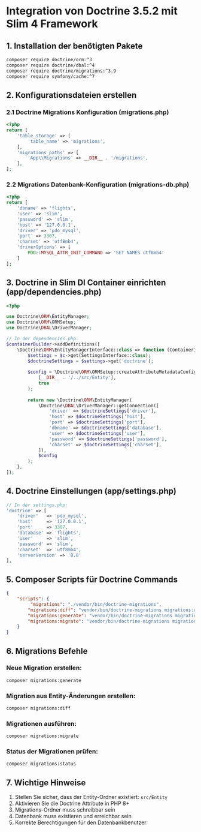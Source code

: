 # Integration von Doctrine 3.5.2 mit Slim 4 Framework

## 1. Installation der benötigten Pakete

```bash
composer require doctrine/orm:^3
composer require doctrine/dbal:^4
composer require doctrine/migrations:^3.9
composer require symfony/cache:^7
```

## 2. Konfigurationsdateien erstellen

### 2.1 Doctrine Migrations Konfiguration (migrations.php)
```php
<?php
return [
    'table_storage' => [
        'table_name' => 'migrations',
    ],
    'migrations_paths' => [
        'App\\Migrations' => __DIR__ . '/migrations',
    ],
];
```

### 2.2 Migrations Datenbank-Konfiguration (migrations-db.php)
```php
<?php
return [
    'dbname' => 'flights',
    'user' => 'slim',
    'password' => 'slim',
    'host' => '127.0.0.1',
    'driver' => 'pdo_mysql',
    'port' => 3307,
    'charset' => 'utf8mb4',
    'driverOptions' => [
        PDO::MYSQL_ATTR_INIT_COMMAND => 'SET NAMES utf8mb4'
    ]
];
```

## 3. Doctrine in Slim DI Container einrichten (app/dependencies.php)

```php
<?php

use Doctrine\ORM\EntityManager;
use Doctrine\ORM\ORMSetup;
use Doctrine\DBAL\DriverManager;

// In der dependencies.php:
$containerBuilder->addDefinitions([
    \Doctrine\ORM\EntityManagerInterface::class => function (ContainerInterface $c) {
        $settings = $c->get(SettingsInterface::class);
        $doctrineSettings = $settings->get('doctrine');
        
        $config = \Doctrine\ORM\ORMSetup::createAttributeMetadataConfiguration(
            [__DIR__ . '/../src/Entity'],
            true
        );
        
        return new \Doctrine\ORM\EntityManager(
            \Doctrine\DBAL\DriverManager::getConnection([
                'driver' => $doctrineSettings['driver'],
                'host' => $doctrineSettings['host'],
                'port' => $doctrineSettings['port'],
                'dbname' => $doctrineSettings['database'],
                'user' => $doctrineSettings['user'],
                'password' => $doctrineSettings['password'],
                'charset' => $doctrineSettings['charset'],
            ]),
            $config
        );
    },
]);
```

## 4. Doctrine Einstellungen (app/settings.php)

```php
// In der settings.php:
'doctrine' => [
    'driver'   => 'pdo_mysql',
    'host'     => '127.0.0.1',
    'port'     => 3307,
    'database' => 'flights',
    'user'     => 'slim',
    'password' => 'slim',
    'charset'  => 'utf8mb4',
    'serverVersion' => '8.0'
],
```

## 5. Composer Scripts für Doctrine Commands

```json
{
    "scripts": {
         "migrations": "./vendor/bin/doctrine-migrations",
        "migrations:diff": "vendor/bin/doctrine-migrations migrations:diff",
        "migrations:generate": "vendor/bin/doctrine-migrations migrations:generate",
        "migrations:migrate": "vendor/bin/doctrine-migrations migrations:migrate"
    }
}
```

## 6. Migrations Befehle

### Neue Migration erstellen:
```bash
composer migrations:generate
```

### Migration aus Entity-Änderungen erstellen:
```bash
composer migrations:diff
```

### Migrationen ausführen:
```bash
composer migrations:migrate
```

### Status der Migrationen prüfen:
```bash
composer migrations:status
```

## 7. Wichtige Hinweise

1. Stellen Sie sicher, dass der Entity-Ordner existiert: `src/Entity`
2. Aktivieren Sie die Doctrine Attribute in PHP 8+
3. Migrations-Ordner muss schreibbar sein
4. Datenbank muss existieren und erreichbar sein
5. Korrekte Berechtigungen für den Datenbankbenutzer

